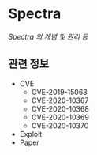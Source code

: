 # Spectra
*Spectra 의 개념 및 원리 등*

## 관련 정보
- CVE
    - CVE-2019-15063
    - CVE-2020-10367
    - CVE-2020-10368
    - CVE-2020-10369
    - CVE-2020-10370
- Exploit
- Paper
